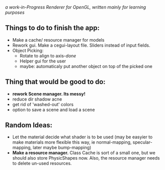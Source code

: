 <em>a work-in-Progress Renderer for OpenGL, written mainly for learning purposes</em>

<h2>Things to do to finish the app:</h2>
<ul>
<li>Make a cache/ resource manager for models</li>
<li>Rework gui. Make a cegui-layout file. Sliders instead of input fields.</li>
<li>Object Picking:
  <ul>
  <li>Rotate to align to axis-<em>done</em></li>
  <li>Helper gui for the user</li>
  <li>maybe: automaticaly put another object on top of the picked one</li>
  </ul></li>
</ul>

<h2>Thing that would be good to do:</h2>
<ul>
<li><b>rework Scene manager. Its messy! </b></li>
<li>reduce dir shadow acne</li>
<li>get rid of 'washed-out' colors</li>
<li>option to save a scene and load a scene</li>
</ul>

<h2>Random Ideas:</h2>
<ul>
<li>Let the material decide what shader is to be used (may be easyier to make materials more flexible this way, ie normal-mapping, specular-mapping, later maybe bump-mapping)</li>
<li><b>Make a resource manager.</b> Class Cache is sort of a small one, but we should also store PhysicShapes now. Also, the
resource manager needs to delete un-used resources. </li>
</ul>


